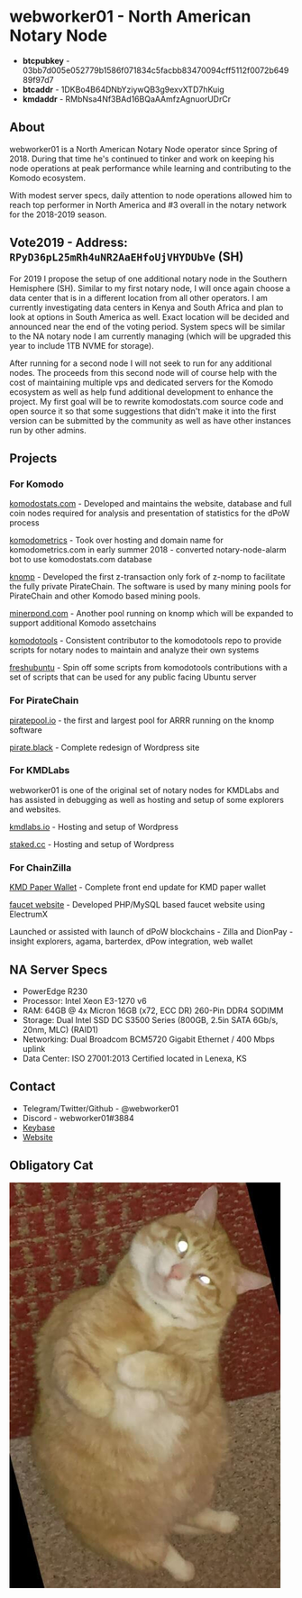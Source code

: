 # webworker01 - North American Notary Node

* **btcpubkey** - 03bb7d005e052779b1586f071834c5facbb83470094cff5112f0072b64989f97d7
* **btcaddr** - 1DKBo4B64DNbYziywQB3g9exvXTD7hKuig
* **kmdaddr** - RMbNsa4Nf3BAd16BQaAAmfzAgnuorUDrCr

## About

webworker01 is a North American Notary Node operator since Spring of 2018. During that time he's continued to tinker and work on keeping his node operations at peak performance while learning and contributing to the Komodo ecosystem.  

With modest server specs, daily attention to node operations allowed him to reach top performer in North America and #3 overall in the notary network for the 2018-2019 season.

## Vote2019 - Address: `RPyD36pL25mRh4uNR2AaEHfoUjVHYDUbVe` (SH)

For 2019 I propose the setup of one additional notary node in the Southern Hemisphere (SH).   Similar to my first notary node, I will once again choose a data center that is in a different location from all other operators.  I am currently investigating data centers in Kenya and South Africa and plan to look at options in South America as well.  Exact location will be decided and announced near the end of the voting period. System specs will be similar to the NA notary node I am currently managing (which will be upgraded this year to include 1TB NVME for storage). 

After running for a second node I will not seek to run for any additional nodes. The proceeds from this second node will of course help with the cost of maintaining multiple vps and dedicated servers for the Komodo ecosystem as well as help fund additional development to enhance the project.  My first goal will be to rewrite komodostats.com source code and open source it so that some suggestions that didn't make it into the first version can be submitted by the community as well as have other instances run by other admins. 

## Projects
### For Komodo

[komodostats.com](https://komodostats.com) - Developed and maintains the website, database and full coin nodes required for analysis and presentation of statistics for the dPoW process

[komodometrics](https://komodometrics.com/) - Took over hosting and domain name for komodometrics.com in early summer 2018 - converted notary-node-alarm bot to use komodostats.com database

[knomp](https://github.com/webworker01/knomp) - Developed the first z-transaction only fork of z-nomp to facilitate the fully private PirateChain. The software is used by many mining pools for PirateChain and other Komodo based mining pools.

[minerpond.com](https://minerpond.com) - Another pool running on knomp which will be expanded to support additional Komodo assetchains

[komodotools](https://github.com/KomodoPlatform/komodotools/tree/master/webworker01) - Consistent contributor to the komodotools repo to provide scripts for notary nodes to maintain and analyze their own systems

[freshubuntu](https://github.com/webworker01/freshubuntu) - Spin off some scripts from komodotools contributions with a set of scripts that can be used for any public facing Ubuntu server

### For PirateChain

[piratepool.io](https://piratepool.io) - the first and largest pool for ARRR running on the knomp software

[pirate.black](https://pirate.black) - Complete redesign of Wordpress site

### For KMDLabs

webworker01 is one of the original set of notary nodes for KMDLabs and has assisted in debugging as well as hosting and setup of some explorers and websites.

[kmdlabs.io](https://kmdlabs.io) - Hosting and setup of Wordpress

[staked.cc](https://staked.cc) - Hosting and setup of Wordpress

### For ChainZilla 

[KMD Paper Wallet](https://chainzilla.github.io/kmd-paper-wallet/) - Complete front end update for KMD paper wallet

[faucet website](https://faucet.chainzilla.io) - Developed PHP/MySQL based faucet website using ElectrumX 

Launched or assisted with launch of dPoW blockchains - Zilla and DionPay - insight explorers, agama, barterdex, dPow integration, web wallet

## NA Server Specs

* PowerEdge R230
* Processor: Intel Xeon E3-1270 v6
* RAM: 64GB @ 4x Micron 16GB (x72, ECC DR) 260-Pin DDR4 SODIMM
* Storage: Dual Intel SSD DC S3500 Series (800GB, 2.5in SATA 6Gb/s, 20nm, MLC) (RAID1)
* Networking: Dual Broadcom BCM5720 Gigabit Ethernet / 400 Mbps uplink
* Data Center: ISO 27001:2013 Certified located in Lenexa, KS

## Contact

* Telegram/Twitter/Github - @webworker01
* Discord - webworker01#3884
* [Keybase](https://keybase.io/webworker01)
* [Website](https://webworker.sh/notary)

## Obligatory Cat

![webworker01-cat.jpg](./webworker01-cat.jpg)